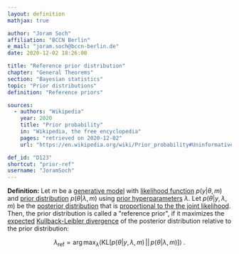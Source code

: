 ```yaml
---
layout: definition
mathjax: true

author: "Joram Soch"
affiliation: "BCCN Berlin"
e_mail: "joram.soch@bccn-berlin.de"
date: 2020-12-02 18:26:00

title: "Reference prior distribution"
chapter: "General Theorems"
section: "Bayesian statistics"
topic: "Prior distributions"
definition: "Reference priors"

sources:
  - authors: "Wikipedia"
    year: 2020
    title: "Prior probability"
    in: "Wikipedia, the free encyclopedia"
    pages: "retrieved on 2020-12-02"
    url: "https://en.wikipedia.org/wiki/Prior_probability#Uninformative_priors"

def_id: "D123"
shortcut: "prior-ref"
username: "JoramSoch"
---
```



**Definition:** Let $m$ be a [generative model](/D/gm) with [likelihood function](/D/lf) $p(y \vert \theta, m)$ and [prior distribution](/D/prior) $p(\theta \vert \lambda, m)$ using [prior hyperparameters](/D/prior) $\lambda$. Let $p(\theta \vert y, \lambda, m)$ be the [posterior distribution](/D/post) that is [proportional to the the joint likelihood](/P/post-jl). Then, the prior distribution is called a "reference prior", if it maximizes the [expected](/D/mean) [Kullback-Leibler divergence](/D/kl) of the posterior distribution relative to the prior distribution:

$$ \label{eq:prior-ref}
\lambda_{\mathrm{ref}} = \operatorname*{arg\,max}_{\lambda} \left\langle \mathrm{KL} \left[ p(\theta \vert y, \lambda, m) \, || \, p(\theta \vert \lambda, m) \right] \right\rangle \; .
$$